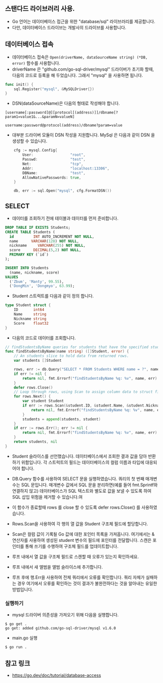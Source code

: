 ## 스탠다드 라이브러리 사용.
* Go 언어는 데이터베이스 접근을 위한 "database/sql" 라이브러리를 제공합니다. 
* 다만, 데이터베이스 드라이브는 개발사의 드라이브를 사용합니다. 

## 데이터베이스 접속
* 데이터베이스 접속은 `Open(driverName, dataSourceName string) (*DB, error)` 함수를 사용합니다. 
* driverName 은 "github.com/go-sql-driver/mysql" 드라이버가 초기화 할때, 다음의 코드로 등록을 해 두었습니다. 그래서 "mysql" 을 사용하면 됩니다.
```go
func init() {
	sql.Register("mysql", &MySQLDriver{})
}
```
* DSN(dataSourceName)은 다음의 형태로 작성해야 합니다.
```
[username[:password]@][protocol[(address)]]/dbname[?param1=value1&...&paramN=valueN]
```
```
username:password@protocol(address)/dbname?param=value
```
* 대부분 드라이버 모듈이 DSN 작성을 지원합니다. MySql 은 다음과 같이 DSN 을 생성할 수 있습니다.
```go
	cfg := mysql.Config{
		User:                 "root",
		Passwd:               "test",
		Net:                  "tcp",
		Addr:                 "localhost:13306",
		DBName:               "test",
		AllowNativePasswords: true,
	}

	db, err := sql.Open("mysql", cfg.FormatDSN())
```

## SELECT
* 데이터를 조회하기 전에 테이블과 데이터를 먼저 준비합니다. 
```sql
DROP TABLE IF EXISTS Students;
CREATE TABLE Students (
  id         INT AUTO_INCREMENT NOT NULL,
  name      VARCHAR(128) NOT NULL,
  nickname     VARCHAR(255) NOT NULL,
  score      DECIMAL(5,2) NOT NULL,
  PRIMARY KEY (`id`)
);

INSERT INTO Students
  (name, nickname, score)
VALUES
  ('Zbum', 'Manty', 99.55),
  ('DongMin', 'Dongmyo', 63.99);
```

* Student 스트럭트를 다음과 같이 정의 합니다. 
```go
type Student struct {
	ID       int64
	Name     string
	Nickname string
	Score    float32
}
```
* 다음의 코드로 데이터를 조회합니다.
```go
// findStudentsByName queries for students that have the specified student name.
func findStudentsByName(name string) ([]Student, error) {
	// An students slice to hold data from returned rows.
	var students []Student

	rows, err := db.Query("SELECT * FROM Students WHERE name = ?", name)
	if err != nil {
		return nil, fmt.Errorf("findStudentsByName %q: %v", name, err)
	}
	defer rows.Close()
	// Loop through rows, using Scan to assign column data to struct fields.
	for rows.Next() {
		var student Student
		if err := rows.Scan(&student.ID, &student.Name, &student.Nickname, &student.Score); err != nil {
			return nil, fmt.Errorf("findStudentsByName %q: %v", name, err)
		}
		students = append(students, student)
	}
	if err := rows.Err(); err != nil {
		return nil, fmt.Errorf("findStudentsByName %q: %v", name, err)
	}
	return students, nil
}
```
* Student 슬라이스를 선언했습니다. 데이터베이스에서 조회한 결과 값을 담아 반환하기 위함입니다. 각 스트럭트의 필드는 데이터베이스의 컬럼 이름과 타입에 대응되어야 합니다. 
* DB.Query 함수를 사용하여 SELECT 문을 실행하였습니다. 쿼리의 첫 번째 매개변수는 SQL 문입니다.  매개변수 값에서 SQL 문을 분리하면(예를 들어 fmt.Sprintf와 연결하지 않고) 데이터베이스가 SQL 텍스트와 별도로 값을 보낼 수 있도록 하여 SQL 삽입 위험을 제거할 수 있습니다.여

* 이 함수가 종료할때 rows 를 close 할 수 있도록 defer rows.Close() 를 사용하였습니다.

* Rows.Scan을 사용하여 각 행의 열 값을 Student 구조체 필드에 할당합니다. 

* Scan은 컬럼 값이 기록될 Go 값에 대한 포인터 목록을 가져옵니다. 여기에서는 & 연산자를 사용하여 생성된 student 변수의 필드에 포인터를 전달합니다. 스캔은 포인터를 통해 쓰기를 수행하여 구조체 필드를 업데이트합니다.

* 루프 내에서 열 값을 구조체 필드로 스캔할 때 오류가 있는지 확인하세요.

* 루프 내에서 새 앨범을 앨범 슬라이스에 추가합니다.

* 루프 후에 행.Err을 사용하여 전체 쿼리에서 오류를 확인합니다. 쿼리 자체가 실패하는 경우 여기에서 오류를 확인하는 것이 결과가 불완전하다는 것을 알아내는 유일한 방법입니다.

### 실행하기
* mysql 드라이버 의존성을 가져오기 위해 다음을 실행합니다.
```shell
$ go get .
go get: added github.com/go-sql-driver/mysql v1.6.0
```

* main.go 실행
```shell
$ go run .
```


## 참고 링크
* https://go.dev/doc/tutorial/database-access